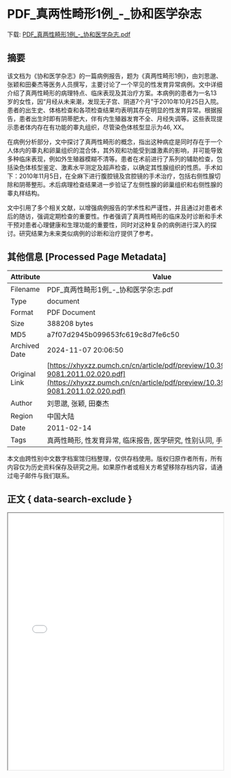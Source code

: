 # PDF_真两性畸形1例_-_协和医学杂志

<!-- tcd_download_link -->
下载: <a href="../PDF_真两性畸形1例_-_协和医学杂志.pdf" download>PDF_真两性畸形1例_-_协和医学杂志.pdf</a>
<!-- tcd_download_link_end -->

## 摘要

<!-- tcd_abstract -->
该文档为《协和医学杂志》的一篇病例报告，题为《真两性畸形1例》，由刘思邈、张颖和田秦杰等医务人员撰写，主要讨论了一个罕见的性发育异常病例。文中详细介绍了真两性畸形的病理特点、临床表现及其治疗方案。本病例的患者为一名13岁的女性，因“月经从未来潮，发现无子宫、阴道7个月”于2010年10月25日入院。患者的出生史、体格检查和各项检查结果均表明其存在明显的性发育异常。根据报告，患者出生时即有阴蒂肥大，伴有内生殖器发育不全、月经失调等。这些表现提示患者体内存在有功能的睾丸组织，尽管染色体核型显示为46, XX。

在病例分析部分，文中探讨了真两性畸形的概念，指出这种病症是同时存在于一个人体内的睾丸和卵巢组织的混合体，其外观和功能受到雄激素的影响，并可能导致多种临床表现，例如外生殖器模糊不清等。患者在术前进行了系列的辅助检查，包括染色体核型鉴定、激素水平测定及超声检查，以确定其性腺组织的性质。手术如下：2010年11月5日，在全麻下进行腹腔镜及宫腔镜的手术治疗，包括右侧性腺切除和阴蒂整形。术后病理检查结果进一步验证了左侧性腺的卵巢组织和右侧性腺的睾丸样结构。

文中引用了多个相关文献，以增强病例报告的学术性和严谨性，并且通过对患者术后的随访，强调定期检查的重要性。作者强调了真两性畸形的临床及时诊断和手术干预对患者心理健康和生理功能的重要性，同时对这种复杂的病例进行深入的探讨。研究结果为未来类似病例的诊断和治疗提供了参考。

<!-- tcd_abstract_end -->

## 其他信息 [Processed Page Metadata]

| Attribute       | Value                                  |
|-----------------|----------------------------------------|
| Filename        | PDF_真两性畸形1例_-_协和医学杂志.pdf                             |
| Type            | document                                 |
| Format          | PDF Document                               |
| Size            | 388208 bytes                           |
| MD5             | a7f07d2945b099653fc619c8d7fe6c50                                  |
| Archived Date   | 2024-11-07 20:06:50                             |
| Original Link   | [https://xhyxzz.pumch.cn/cn/article/pdf/preview/10.3969/j.issn.1674-9081.2011.02.020.pdf](https://xhyxzz.pumch.cn/cn/article/pdf/preview/10.3969/j.issn.1674-9081.2011.02.020.pdf)                         |
| Author          | 刘思邈, 张颖, 田秦杰                               |
 | Region          | 中国大陆                               |
| Date            | 2011-02-14                                 |
| Tags            | 真两性畸形, 性发育异常, 临床报告, 医学研究, 性别认同, 手术案例, 患者经历                                 |

本文由跨性别中文数字档案馆归档整理，仅供存档使用。版权归原作者所有，所有内容仅为历史资料保存及研究之用。如果原作者或相关方希望移除存档内容，请通过电子邮件与我们联系。

## 正文 { data-search-exclude }

<!-- tcd_main_text -->
<iframe src="../PDF_真两性畸形1例_-_协和医学杂志.pdf" width="100%" height="600px">
    <p>无法显示PDF，请下载查看。</p>
</iframe>
<!-- tcd_main_text_end -->

